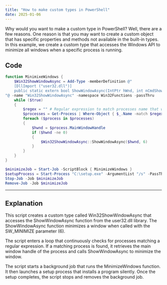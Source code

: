 ```yaml
---
title: "How to make custom types in PowerShell"
date: 2025-01-06
---
```


Why would you want to make a custom type in PowerShell? Well, there are a few reasons. One reason is that you may want to create a custom object that has specific properties and methods not available in the built-in types. In this example, we create a custom type that accesses the Windows API to minimize all windows when a specific process is running.

## Code

```powershell
function MinimixeWindows {
    $Win32ShowWindowAsync = Add-Type -memberDefinition @"
    [DllImport ("user32.dll")]
    public static extern bool ShowWindowAsync(IntPtr hWnd, int nCmdShow);
"@ -name "Win32ShowWindowAsync" -namespace Win32Functions -passThru
    while ($true)
    {
        $regex = "" # Regular expression to match processes name that will be minimized
        $processes = Get-Process | Where-Object { $_.Name -match $regex }
        foreach ($process in $processes)
        {
            $hwnd = $process.MainWindowHandle
            if ($hwnd -ne 0)
            {
                $Win32ShowWindowAsync::ShowWindowAsync($hwnd, 6)
            }
        }
    }
}

$minimizeJob = Start-Job -ScriptBlock { MinimizeWindows }
$setupProcess = Start-Process "C:\setup.exe" -ArgumentList "/s" -PassThru -Wait 
Stop-Job -Job $minimizeJob
Remove-Job -Job $minimizeJob
```

---

## Explanation

This script creates a custom type called Win32ShowWindowAsync that accesses the ShowWindowAsync function from the user32.dll library. The ShowWindowAsync function minimizes a window when called with the SW_MINIMIZE parameter (6).

The script enters a loop that continuously checks for processes matching a regular expression. If a matching process is found, it retrieves the main window handle of the process and calls ShowWindowAsync to minimize the window.

The script starts a background job that runs the MinimizeWindows function. It then launches a setup process that installs a program silently. Once the setup completes, the script stops and removes the background job.
